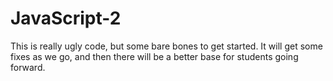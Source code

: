 # JavaScript-2

This is really ugly code, but some bare bones to get started.  It will get some fixes as we go, and then there will be a better base for students going forward.
